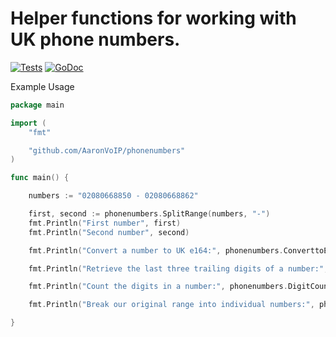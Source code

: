 # Helper functions for working with UK phone numbers.

[![Tests](https://github.com/AaronVoIP/phonenumbers/actions/workflows/main.yml/badge.svg?branch=main)](https://github.com/AaronVoIP/phonenumbers/actions/workflows/main.yml)
[![GoDoc](https://img.shields.io/badge/pkg.go.dev-doc-blue)](https://pkg.go.dev/github.com/AaronVoIP/phonenumbers)

Example Usage

```go
package main

import (
	"fmt"

	"github.com/AaronVoIP/phonenumbers"
)

func main() {

	numbers := "02080668850 - 02080668862"

	first, second := phonenumbers.SplitRange(numbers, "-")
	fmt.Println("First number", first)
	fmt.Println("Second number", second)

	fmt.Println("Convert a number to UK e164:", phonenumbers.ConverttoE164("01582123456"))

	fmt.Println("Retrieve the last three trailing digits of a number:", phonenumbers.RetrieveTrailingDigits(first, 3))

	fmt.Println("Count the digits in a number:", phonenumbers.DigitCount(first))

	fmt.Println("Break our original range into individual numbers:", phonenumbers.ListRange(first, second))

}
```
